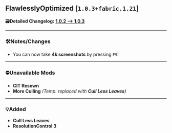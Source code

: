 ## FlawlesslyOptimized [`1.0.3+fabric.1.21`]

🗃️**Detailed Changelog:** [**1.0.2 --> 1.0.3**](https://github.com/UltimatChamp/FlawlesslyOptimized/compare/1.0.2...1.0.3)

<hr>

### 🛠️Notes/Changes

- You can now take **4k screenshots** by pressing `F9`!

<hr>

### ⛔Unavailable Mods

- **CIT Resewn**
- **More Culling** _(Temp. replaced with **Cull Less Leaves**)_

<hr>

### 💡Added

- **Cull Less Leaves**
- **ResolutionControl 3**
